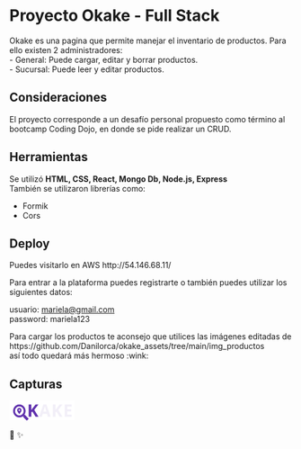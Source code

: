 <h1> Proyecto Okake - Full Stack</h1>
<p> Okake es una pagina que permite manejar el inventario de productos. 
Para ello existen 2 administradores: <br>
- General: Puede cargar, editar y borrar productos. <br>
- Sucursal: Puede leer y editar productos.</p>

<h2> Consideraciones</h2> 
<p>El proyecto corresponde a un desafío personal propuesto como término al bootcamp Coding Dojo, en donde se pide realizar un CRUD.</p>


<h2> Herramientas</h2> 
<p> Se utilizó <b>HTML, CSS, React, Mongo Db, Node.js, Express </b> <br>
También se utilizaron librerías como:
<ul><li>Formik </li> 
<li>Cors </li></ul>
</p>

<h2> Deploy</h2>
<p> Puedes visitarlo en AWS  http://54.146.68.11/ 

Para entrar a la plataforma puedes registrarte o también puedes utilizar los siguientes datos: <br>

usuario: mariela@gmail.com <br>
password: mariela123 <br></p>

<p>Para cargar los productos te aconsejo que utilices las imágenes editadas de <br>
https://github.com/Danilorca/okake_assets/tree/main/img_productos <br>
así todo quedará más hermoso :wink: </p>

<h2> Capturas </h2>
<img src="https://raw.githubusercontent.com/Danilorca/okake_assets/main/img/logo_okake.png" width=115>

:green_heart: 	:sparkles:




